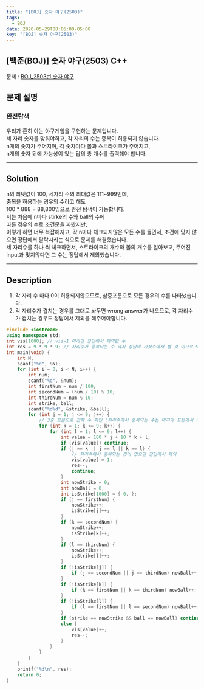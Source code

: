 ```yaml
---
title: "[BOJ] 숫자 야구(2503)"
tags:
  - BOJ
date: 2020-05-29T08:06:00-05:00
key: "[BOJ] 숫자 야구(2503)"
---
```


## [백준(BOJ)] 숫자 야구(2503) C++

문제 : [BOJ_2503번 숫자 야구](https://www.acmicpc.net/problem/2503)

## 문제 설명

### 완전탐색

우리가 흔히 아는 야구게임을 구현하는 문제입니다.<br>
세 자리 숫자를 맞춰야하고, 각 자리의 수는 중복이 허용되지 않습니다.<br>
n개의 숫자가 주어지며, 각 숫자마다 볼과 스트라이크가 주어지고,<br>
n개의 숫자 뒤에 가능성이 있는 답의 총 개수를 출력해야 합니다.<br>

---

## Solution

n의 최댓값이 100, 세자리 수의 최대값은 111~999인데,<br>
중복을 허용하는 경우의 수라고 해도<br>
100 \* 888 = 88,800임으로 완전 탐색이 가능합니다.<br>
저는 처음에 n마다 stirke의 수와 ball의 수에<br>
따른 경우의 수로 조건문을 짜봤지만,<br>
이렇게 하면 너무 복잡해지고, 각 n마다 체크되지않은 모든 수를 돌면서, 조건에 맞지 않으면 정답에서 탈락시키는 식으로 문제를 해결했습니다.<br>
세 자리수를 하나 씩 체크하면서, 스트라이크의 개수와 볼의 개수를 알아보고, 주어진 input과 맞지않다면 그 수는 정답에서 제외했습니다.<br>

---

## Description

1. 각 자리 수 마다 0이 허용되지않으므로, 삼중포문으로 모든 경우의 수를 나타냈습니다.<br>
2. 각 자리수가 겹치는 경우를 그대로 놔두면 wrong answer가 나오므로, 각 자리수가 겹치는 경우도 정답에서 제외를 해주어야합니다.<br>

```cpp
#include <iostream>
using namespace std;
int vis[1000]; // vis=1 이라면 정답에서 제외된 수
int res = 9 * 9 * 9; // 자리수가 중복되는 수 역시 정답의 가짓수에서 뺄 것 이므로 9*9*9
int main(void) {
	int N;
	scanf("%d", &N);
	for (int i = 0; i < N; i++) {
		int num;
		scanf("%d", &num);
		int firstNum = num / 100;
		int secondNum = (num / 10) % 10;
		int thirdNum = num % 10;
		int strike, ball;
		scanf("%d%d", &strike, &ball);
		for (int j = 1; j <= 9; j++) {
			// 3중 포문으로 전체 수 확인 (자리수에서 중복되는 수는 마지막 포문에서 제외)
			for (int k = 1; k <= 9; k++) {
				for (int l = 1; l <= 9; l++) {
					int value = 100 * j + 10 * k + l;
					if (vis[value]) continue;
					if (j == k || j == l || k == l) {
						// 자리수에서 중복되는 것이 있으면 정답에서 제외
						vis[value] = 1;
						res--;
						continue;
					}
					int nowStrike = 0;
					int nowBall = 0;
					int isStrike[1000] = { 0, };
					if (j == firstNum) {
						nowStrike++;
						isStrike[j]++;
					}
					if (k == secondNum) {
						nowStrike++;
						isStrike[k]++;
					}
					if (l == thirdNum) {
						nowStrike++;
						isStrike[l]++;
					}
					if (!isStrike[j]) {
						if (j == secondNum || j == thirdNum) nowBall++;
					}
					if (!isStrike[k]) {
						if (k == firstNum || k == thirdNum) nowBall++;
					}
					if (!isStrike[l]) {
						if (l == firstNum || l == secondNum) nowBall++;
					}
					if (strike == nowStrike && ball == nowBall) continue;
					else {
						vis[value]++;
						res--;
					}
				}
			}
		}
	}
	printf("%d\n", res);
	return 0;
}
```
